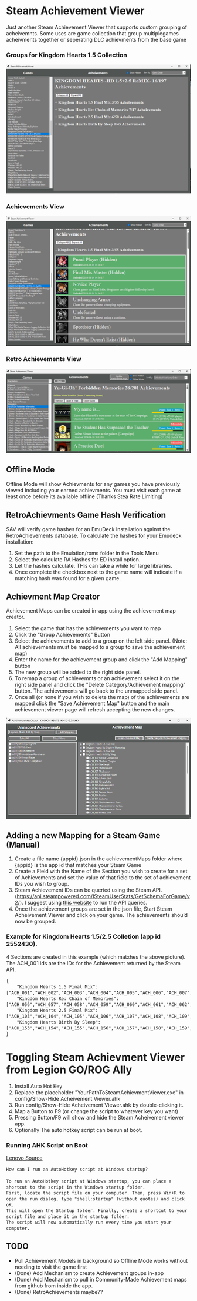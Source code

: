 # Steam Achievement Viewer

Just another Steam Achievement Viewer that supports custom grouping of acheivemnts. Some uses are game collection that group multiplegames acheivments together or seperating DLC achievments from the base game

### Groups for Kingdom Hearts 1.5 Collection
![image info](/images/Categories.png)

### Achievements View
![image info](/images/Achievements.png)

### Retro Achievements View
![image info](/images/RetroAchievements.png)

## Offline Mode

Offline Mode will show Achievments for any games you have previously viewed including your earned achievments. You must visit each game at least once before its available offline (Thanks Stea Rate Limiting)

## RetroAchievments Game Hash Verification

SAV will verify game hashes for an EmuDeck Installation against the RetroAchievements database. To calculate the hashes for your Emudeck installation:

1. Set the path to the Emulation/roms folder in the Tools Menu
2. Select the calculate RA Hashes for ED install option.
3. Let the hashes calculate. THis can take a while for large libraries.
4. Once complete the checkbox next to the game name will indicate if a matching hash was found for a given game.

## Achievment Map Creator
Achievement Maps can be created in-app using the achievement map creator.
1. Select the game that has the achievements you want to map
2. Click the "Group Achievements" Button
3. Select the achievements to add to a group on the left side panel. (Note: All achievements must be mapped to a group to save the achievement map)
4. Enter the name for the achievement group and click the "Add Mapping" button
5. The new group will be added to the right side panel.
6. To remap a group of achievemnts or an achievement select it on the right side panel and click the "Delete Category/Achievement mapping" button. The achievements will go back to the unmapped side panel.
7. Once all (or none if you wish to delete the map) of the achievements are mapped click the "Save Achievement Map" button and the main achievement viewer page will refresh accepting the new changes.

![Map Creator Tool](/images/AchievementMapCreator.png)


## Adding a new Mapping for a Steam Game (Manual)
1. Create a file name {appid}.json in the achievementMaps folder where {appid} is the app id that matches your Steam Game
2. Create a Field with the Name of the Section you wish to create for a set of Achievements and set the value of that field to the set of achievement IDs you wish to group.
3. Steam Achievement IDs can be queried using the Steam API. (https://api.steampowered.com/ISteamUserStats/GetSchemaForGame/v2/). I suggest using [this website](https://steamapi.xpaw.me/#) to run the API queries.
4. Once the achievement groups are set in the json file, Start Steam Acheivement Viewer and click on your game. The achievements should now be grouped.

### Example for Kingdom Hearts 1.5/2.5 Colletion (app id 2552430). 
4 Sections are created in this example (which matxhes the above picture). The ACH_001 ids are the IDs for the Achievement returned by the Steam API. 
```
{
	"Kingdom Hearts 1.5 Final Mix": ["ACH_001","ACH_002","ACH_003","ACH_004","ACH_005","ACH_006","ACH_007","ACH_008","ACH_009","ACH_010","ACH_011","ACH_012","ACH_013","ACH_014","ACH_015","ACH_016","ACH_017","ACH_018","ACH_019","ACH_020","ACH_021","ACH_022","ACH_023","ACH_024","ACH_025","ACH_026","ACH_027","ACH_028","ACH_029","ACH_030","ACH_031","ACH_032","ACH_033","ACH_034","ACH_035","ACH_036","ACH_037","ACH_038","ACH_039","ACH_040","ACH_041","ACH_042","ACH_043","ACH_044","ACH_045","ACH_046","ACH_047","ACH_048","ACH_049","ACH_050","ACH_051","ACH_052","ACH_053","ACH_054","ACH_055"],
	"Kingdom Hearts Re: Chain of Memories": ["ACH_056","ACH_057","ACH_058","ACH_059","ACH_060","ACH_061","ACH_062","ACH_063","ACH_064","ACH_065","ACH_066","ACH_067","ACH_068","ACH_069","ACH_070","ACH_071","ACH_072","ACH_073","ACH_074","ACH_075","ACH_076","ACH_077","ACH_078","ACH_079","ACH_080","ACH_081","ACH_082","ACH_083","ACH_084","ACH_085","ACH_086","ACH_087","ACH_088","ACH_089","ACH_090","ACH_091","ACH_092","ACH_093","ACH_094","ACH_095","ACH_096","ACH_097","ACH_098","ACH_099","ACH_100","ACH_101","ACH_102"],
	"Kingdom Hearts 2.5 Final Mix": ["ACH_103","ACH_104","ACH_105","ACH_106","ACH_107","ACH_108","ACH_109","ACH_110","ACH_111","ACH_112","ACH_113","ACH_114","ACH_115","ACH_116","ACH_117","ACH_118","ACH_119","ACH_120","ACH_121","ACH_122","ACH_123","ACH_124","ACH_125","ACH_126","ACH_127","ACH_128","ACH_129","ACH_130","ACH_131","ACH_132","ACH_133","ACH_134","ACH_135","ACH_136","ACH_137","ACH_138","ACH_139","ACH_140","ACH_141","ACH_142","ACH_143","ACH_144","ACH_145","ACH_146","ACH_147","ACH_148","ACH_149","ACH_150","ACH_151","ACH_152"],
	"Kingdom Hearts Birth By Sleep": ["ACH_153","ACH_154","ACH_155","ACH_156","ACH_157","ACH_158","ACH_159","ACH_160","ACH_161","ACH_162","ACH_163","ACH_164","ACH_165","ACH_166","ACH_167","ACH_168","ACH_169","ACH_170","ACH_171","ACH_172","ACH_173","ACH_174","ACH_175","ACH_176","ACH_177","ACH_178","ACH_179","ACH_180","ACH_181","ACH_182","ACH_183","ACH_184","ACH_185","ACH_186","ACH_187","ACH_188","ACH_190","ACH_191","ACH_192","ACH_193","ACH_194","ACH_195","ACH_196","ACH_197","ACH_189"],
}

```

# Toggling Steam Achievment Viewer from Legion GO/ROG Ally
1. Install Auto Hot Key
2. Replace the placeholder "YourPathToSteamAchievmentViewer.exe" in config/Show-Hide Acheivement Viewer.ahk
3. Run config/Show-Hide Acheivement Viewer.ahk by double-clicking it.
4. Map a Button to F9 (or change the script to whatever key you want)
5. Pressing Button/F9 will show and hide the Steam Acheivement viewer app.
6. Optionally The auto hotkey script can be run at boot. 

### Running AHK Script on Boot
[Lenovo Source](https://www.lenovo.com/us/en/glossary/autohotkey/?orgRef=https%253A%252F%252Fwww.google.com%252F)

```
How can I run an AutoHotkey script at Windows startup?

To run an AutoHotkey script at Windows startup, you can place a shortcut to the script in the Windows startup folder.
First, locate the script file on your computer. Then, press Win+R to open the run dialog, type "shell:startup" (without quotes) and click oK.
This will open the Startup folder. Finally, create a shortcut to your script file and place it in the startup folder.
The script will now automatically run every time you start your computer.
```

## TODO

- Pull Achievement Models in background so Offline Mode works without needing to visit the game first
- (Done) Add Mechanism to create Achievement groups in-app
- (Done) Add Mechanism to pull in Community-Made Achievement maps from github from inside the app.
- (Done) RetroAchievements maybe??
